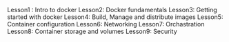 Lesson1 : Intro to docker
Lesson2: Docker fundamentals
Lesson3: Getting started with docker
Lesson4: Build, Manage and distribute images
Lesson5: Container configuration
Lesson6: Networking
Lesson7: Orchastration
Lesson8: Container storage and volumes
Lesson9: Security
